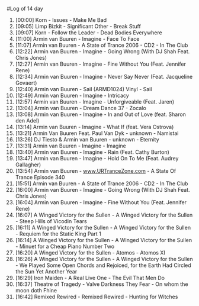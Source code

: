 #Log of 14 day

1. [00:00] Korn - Issues - Make Me Bad
1. [09:05] Limp Bizkit - Significant Other - Break Stuff
1. [09:07] Korn - Follow the Leader - Dead Bodies Everywhere
1. [11:00] Armin van Buuren - Imagine - Face To Face
1. [11:07] Armin van Buuren - A State of Trance 2006 - CD2 - In The Club
1. [12:22] Armin van Buuren - Imagine - Going Wrong (With DJ Shah Feat. Chris Jones)
1. [12:27] Armin van Buuren - Imagine - Fine Without You (Feat. Jennifer Rene)
1. [12:34] Armin van Buuren - Imagine - Never Say Never (Feat. Jacqueline Govaert)
1. [12:40] Armin van Buuren - Sail (ARMD1024) Vinyl - Sail
1. [12:49] Armin van Buuren - Imagine - Intricacy
1. [12:57] Armin van Buuren - Imagine - Unforgiveable (Feat. Jaren)
1. [13:04] Armin van Buuren - Dream Dance 37 - Zocalo
1. [13:08] Armin van Buuren - Imagine - In and Out of Love (feat. Sharon den Adel)
1. [13:14] Armin van Buuren - Imagine - What If (feat. Vera Ostrova)
1. [13:21] Armin Van Buuren Feat. Paul Van Dyk - unknown - Namistai
1. [13:26] DJ Tiesto & Armin van Buuren - unknown - Eternity
1. [13:31] Armin van Buuren - Imagine - Imagine
1. [13:40] Armin van Buuren - Imagine - Rain (Feat. Cathy Burton)
1. [13:47] Armin van Buuren - Imagine - Hold On To Me (Feat. Audrey Gallagher)
1. [13:54] Armin van Buuren - www.URTranceZone.com - A State Of Trance Episode 340
1. [15:51] Armin van Buuren - A State of Trance 2006 - CD2 - In The Club
1. [16:00] Armin van Buuren - Imagine - Going Wrong (With DJ Shah Feat. Chris Jones)
1. [16:04] Armin van Buuren - Imagine - Fine Without You (Feat. Jennifer Rene)
1. [16:07] A Winged Victory for the Sullen - A Winged Victory for the Sullen - Steep Hills of Vicodin Tears
1. [16:11] A Winged Victory for the Sullen - A Winged Victory for the Sullen - Requiem for the Static King Part 1
1. [16:14] A Winged Victory for the Sullen - A Winged Victory for the Sullen - Minuet for a Cheap Piano Number Two
1. [16:20] A Winged Victory for the Sullen - Atomos - Atomos XI
1. [16:26] A Winged Victory for the Sullen - A Winged Victory for the Sullen - We Played Some Open Chords and Rejoiced, for the Earth Had Circled the Sun Yet Another Year
1. [16:29] Iron Maiden - A Real Live One - The Evil That Men Do
1. [16:37] Theatre of Tragedy - Valve Darkness They Fear - On whom the moon doth Fhine
1. [16:42] Remixed Rewired - Remixed Rewired - Hunting for Witches
